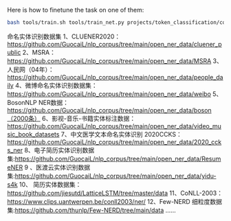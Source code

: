 Here is how to finetune the task on one of them:
```bash
bash tools/train.sh tools/train_net.py projects/token_classification/configs/config.py 1 train.train_iter=10
```


命名实体识别数据集
1、CLUENER2020：https://github.com/GuocaiL/nlp_corpus/tree/main/open_ner_data/cluener_public 
2、MSRA：https://github.com/GuocaiL/nlp_corpus/tree/main/open_ner_data/MSRA 
3、人民网（04年）：https://github.com/GuocaiL/nlp_corpus/tree/main/open_ner_data/people_daily 
4、微博命名实体识别数据集：https://github.com/GuocaiL/nlp_corpus/tree/main/open_ner_data/weibo 
5、BosonNLP NER数据：https://github.com/GuocaiL/nlp_corpus/tree/main/open_ner_data/boson（2000条） 
6、影视-音乐-书籍实体标注数据：https://github.com/GuocaiL/nlp_corpus/tree/main/open_ner_data/video_music_book_datasets 
7、中文医学文本命名实体识别 2020CCKS：https://github.com/GuocaiL/nlp_corpus/tree/main/open_ner_data/2020_ccks_ner 
8、电子简历实体识别数据集:https://github.com/GuocaiL/nlp_corpus/tree/main/open_ner_data/ResumeNER 
9 、医渡云实体识别数据集:https://github.com/GuocaiL/nlp_corpus/tree/main/open_ner_data/yidu-s4k 
10、 简历实体数据集：https://github.com/jiesutd/LatticeLSTM/tree/master/data 
11、CoNLL-2003：https://www.clips.uantwerpen.be/conll2003/ner/ 
12、Few-NERD 细粒度数据集:https://github.com/thunlp/Few-NERD/tree/main/data ......